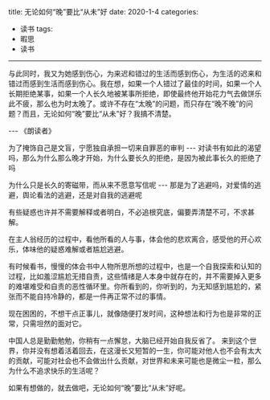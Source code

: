 title: 无论如何“晚”要比“从未”好
date: 2020-1-4
categories:
- 读书
tags:
- 暇思
- 读书
---

与此同时，我又为她感到伤心，为来迟和错过的生活而感到伤心，为生活的迟来和错过而感到生活而感到伤心。我在想，如果一个人错过了最佳的时间，如果一个人长期拒绝某事，如果一个人长久地被某事所拒绝，即使最终他开始花力气去做饼乐此不疲，那么也为时太晚了。或许不存在“太晚”的问题，而只存在“晚不晚”的问题？而且，无论如何“晚”要比“从未”好？我搞不清楚。

--- 《朗读者》 

为了掩饰自己是文盲，宁愿独自承担一切来自罪恶的审判
--- 对读书有如此的渴望吗，那么为什么那么晚才开始，为什么要长久的拒绝，是因为被此事长久的拒绝了吗

为什么只是长久的寄磁带，而从来不愿意写信呢
--- 那是为了逃避吗，对爱情的逃避，舆论看法的逃避，还是对自我的逃避呢
<!--more-->
有些疑惑也许并不需要解释或者明白，不必追根究底，偏要弄清楚不可，不求甚解。

在主人翁经历的过程中，看他所看的人与事，体会他的悲欢离合，感受他的开心欢乐，体味他的疑惑难解或者尴尬逃避。

有时候看书，慢慢的体会书中人物所思所想的过程中，也是一个自我探索和认知的过程，比如羞涩尴尬无措自责，这些情绪是人本身中就存在的，并不需要掉入更多的难堪难受和自责的恶性循环里。你所看到的，你听到的，为无知感到尴尬的，紧张而不能自持冷静的，都是一件再正常不过的事情。

现在困困的，不想干点正事儿，就像随便打发时间，这种想法和行为也是非常的正常，只需坦然的面对它。

中国人总是勤勤勉勉，你稍有一点懈怠，大脑已经开始自我反省了。
来到这个世界，你并没有想着活着回去，在这漫长又短暂的一生，你可能对他人也不会有太大的贡献，可能对社会也不会做出什么贡献，对世界和未来可能也是微尘一粒，那么为什么不追求快乐的生活呢？

如果有想做的，就去做吧，无论如何“晚”要比“从未”好呢。


